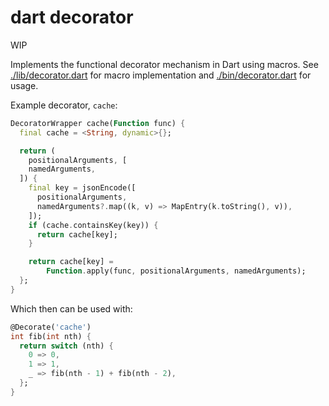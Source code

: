 # dart decorator

WIP

Implements the functional decorator mechanism in Dart using macros. See [./lib/decorator.dart](./lib/decorator.dart) for macro implementation and [./bin/decorator.dart](./bin/decorator.dart) for usage.

Example decorator, `cache`:

```dart
DecoratorWrapper cache(Function func) {
  final cache = <String, dynamic>{};

  return (
    positionalArguments, [
    namedArguments,
  ]) {
    final key = jsonEncode([
      positionalArguments,
      namedArguments?.map((k, v) => MapEntry(k.toString(), v)),
    ]);
    if (cache.containsKey(key)) {
      return cache[key];
    }

    return cache[key] =
        Function.apply(func, positionalArguments, namedArguments);
  };
}
```

Which then can be used with:

```dart
@Decorate('cache')
int fib(int nth) {
  return switch (nth) {
    0 => 0,
    1 => 1,
    _ => fib(nth - 1) + fib(nth - 2),
  };
}
```
